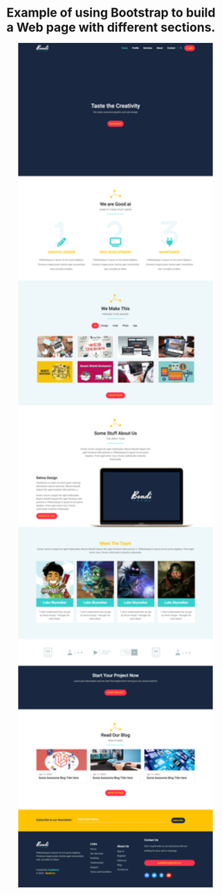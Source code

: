 # Example of using Bootstrap to build a Web page with different sections.

<p align="center">
<img src="./screenshot.png" width="450" >
</p>
